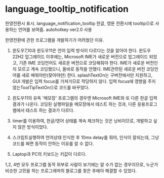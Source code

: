 # language_tooltip_notification
한영전환시 표시. language_notification_tooltip
한글, 영문 전환시에 tooltip으로 사용하는 언어를 보여줌.
autohotkey ver2.0 사용

한영전환에 관한 프로그램을 개발하기가 어려웠던 이유.

1. 윈도우7,10과 윈도우11은 언어 입력 방식이 다르다는 것을 알아야 한다.
윈도우 22H2 업그레이드 이후에는, Microsoft IME가 새로운 버전으로 업그레이드 되었고,
기존 IME 코딩언어도 새로운 버전으로 코딩해줘야 한다.
IME가 새로운 버전인지 모르고 계속 코딩했으니, 올바로 동작을 안했다.
IME관련된 새로운 버전 코딩언어를 새로 배워야만(찾아야만) 한다.
splashTextOn는 구버전에서만 지원하고, GUI 개발은 입력 focus를 가져가므로 적당하지 않다. 입력 focus에 영향을 주지 않는ToolTipTextOn으로 코드를 바꾸었다.

2. 윈도우11의 유독 '메모장' 프로그램의 경우엔 Microsoft IME와 또 다른 한글 입력 결과가 나온다.
코딩된 실행파일을 메모장에서 테스트 하는 것과, 다른 응용프로그램에서 테스트 하는 결과가 다르다.

3. timer를 이용하여, 한글/영어 상태를 계속 체크하는 것은 낭비이므로, 개발하고 싶지 않은 방식이었다.

4. 스크립트실행하여 언어상태 인식한 후 10ms delay를 줘야, 인식이 잘되는데, 그냥 코드를 짜면 동작이 안하는 이유를 알 수 없다.

5. Laptop과 PC의 키보드는 키값이 다르다.

1,2, 4번 모두 프로그램 동작 외부로 사람이 보기에는 알 수가 없는 경우이므로, 
누군가 비슷한 고민을 하는 프로그래머의 블로그를 찾은 후에야 해결할 수 있었다.

